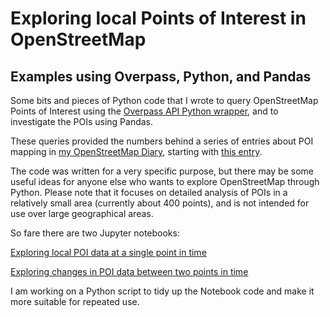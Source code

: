 # Exploring local Points of Interest in OpenStreetMap

## Examples using Overpass, Python, and Pandas

Some bits and pieces of Python code that I wrote to query OpenStreetMap Points of Interest using the
[Overpass API Python wrapper](https://github.com/mvexel/overpass-api-python-wrapper), and to investigate the POIs using Pandas.

These queries provided the numbers behind a series of entries about POI mapping in [my OpenStreetMap Diary](https://www.openstreetmap.org/user/alan_gr/diary), starting with [this entry](https://www.openstreetmap.org/user/alan_gr/diary/405425).

The code was written for a very specific purpose, but there may be some useful ideas for anyone else who wants to explore OpenStreetMap through Python. Please note that it focuses on detailed analysis of POIs in a relatively small area (currently about 400 points), and is not intended for use over large geographical areas.

So fare there are two Jupyter notebooks:

[Exploring local POI data at a single point in time](<1 Explore current local POI data.ipynb>)

[Exploring changes in POI data between two points in time](<2 Explore changes in local POI data.ipynb>)

I am working on a Python script to tidy up the Notebook code and make it more suitable for repeated use.